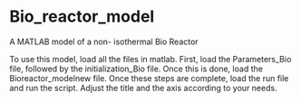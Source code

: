 # Bio_reactor_model
A MATLAB model of a non- isothermal Bio Reactor

To use this model, load all the files in matlab. 
First, load the Parameters_Bio file, followed by the initialization_Bio file. Once this is done, load the Bioreactor_modelnew file. 
Once these steps are complete, load the run file and run the script.
Adjust the title and the axis according to your needs. 
